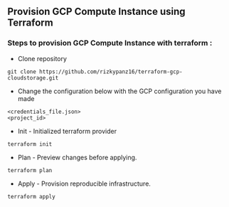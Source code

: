 ## Provision GCP Compute Instance using Terraform

### Steps to provision GCP Compute Instance with terraform :

- Clone repository
```
git clone https://github.com/rizkypanz16/terraform-gcp-cloudstorage.git
```
- Change the configuration below with the GCP configuration you have made 
```
<credentials_file.json>
<project_id>
```
- Init - Initialized terraform provider
```
terraform init
```
- Plan - Preview changes before applying.
```
terraform plan
```
- Apply - Provision reproducible infrastructure.
```
terraform apply
```
